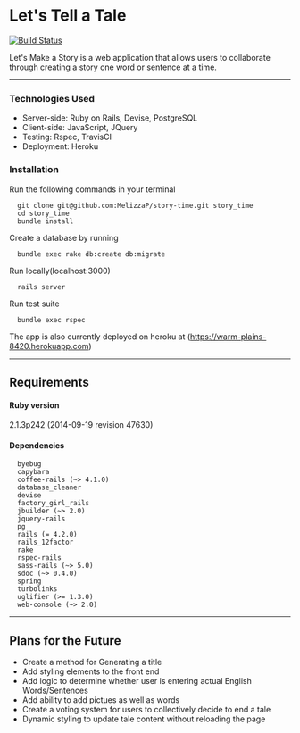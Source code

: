 Let's Tell a Tale
=================

[![Build Status](https://travis-ci.org/MelizzaP/story-time.svg?branch=master)](https://travis-ci.org/MelizzaP/story-time)


Let's Make a Story is a web application that allows users to collaborate through creating a story one word or sentence at a time.

---

### Technologies Used
  * Server-side: Ruby on Rails, Devise, PostgreSQL
  * Client-side: JavaScript, JQuery
  * Testing: Rspec, TravisCI
  * Deployment: Heroku

### Installation
Run the following commands in your terminal
```
  git clone git@github.com:MelizzaP/story-time.git story_time
  cd story_time
  bundle install
```
Create a database by running
```
  bundle exec rake db:create db:migrate
```
  
Run locally(localhost:3000)
```
  rails server
```
  
Run test suite
```
  bundle exec rspec
```
  
The app is also currently deployed on heroku at (https://warm-plains-8420.herokuapp.com)  
  
---
Requirements
------------

#### Ruby version
2.1.3p242 (2014-09-19 revision 47630)

#### Dependencies
```
  byebug
  capybara
  coffee-rails (~> 4.1.0)
  database_cleaner
  devise
  factory_girl_rails
  jbuilder (~> 2.0)
  jquery-rails
  pg
  rails (= 4.2.0)
  rails_12factor
  rake
  rspec-rails
  sass-rails (~> 5.0)
  sdoc (~> 0.4.0)
  spring
  turbolinks
  uglifier (>= 1.3.0)
  web-console (~> 2.0)
```  

---
Plans for the Future
--------------------
* Create a method for Generating a title 
* Add styling elements to the front end
* Add logic to determine whether user is entering actual English Words/Sentences
* Add ability to add pictues as well as words
* Create a voting system for users to collectively decide to end a tale
* Dynamic styling to update tale content without reloading the page


